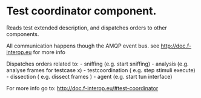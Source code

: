 # Test coordinator component.

Reads test extended description, and dispatches orders to other components.

All communication happens though the AMQP event bus.
    see http://doc.f-interop.eu for more info

Dispatches orders related to:
	- sniffing (e.g. start sniffing)
	- analysis (e.g. analyse frames for testcase x)
	- testcoordination ( e.g. step stimuli execute)
	- dissection ( e.g. dissect frames )
	- agent (e.g. start tun interface)

For more info go to:
	http://doc.f-interop.eu/#test-coordinator
